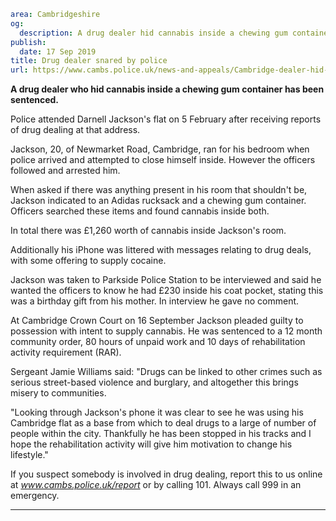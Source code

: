 ```yaml
area: Cambridgeshire
og:
  description: A drug dealer hid cannabis inside a chewing gum container
publish:
  date: 17 Sep 2019
title: Drug dealer snared by police
url: https://www.cambs.police.uk/news-and-appeals/Cambridge-dealer-hid-drugs-in-gum-container
```

**A drug dealer who hid cannabis inside a chewing gum container has been sentenced.**

Police attended Darnell Jackson's flat on 5 February after receiving reports of drug dealing at that address.

Jackson, 20, of Newmarket Road, Cambridge, ran for his bedroom when police arrived and attempted to close himself inside. However the officers followed and arrested him.

When asked if there was anything present in his room that shouldn't be, Jackson indicated to an Adidas rucksack and a chewing gum container. Officers searched these items and found cannabis inside both.

In total there was £1,260 worth of cannabis inside Jackson's room.

Additionally his iPhone was littered with messages relating to drug deals, with some offering to supply cocaine.

Jackson was taken to Parkside Police Station to be interviewed and said he wanted the officers to know he had £230 inside his coat pocket, stating this was a birthday gift from his mother. In interview he gave no comment.

At Cambridge Crown Court on 16 September Jackson pleaded guilty to possession with intent to supply cannabis. He was sentenced to a 12 month community order, 80 hours of unpaid work and 10 days of rehabilitation activity requirement (RAR).

Sergeant Jamie Williams said: "Drugs can be linked to other crimes such as serious street-based violence and burglary, and altogether this brings misery to communities.

"Looking through Jackson's phone it was clear to see he was using his Cambridge flat as a base from which to deal drugs to a large of number of people within the city. Thankfully he has been stopped in his tracks and I hope the rehabilitation activity will give him motivation to change his lifestyle."

If you suspect somebody is involved in drug dealing, report this to us online at _www.cambs.police.uk/report_ or by calling 101. Always call 999 in an emergency.

** **
